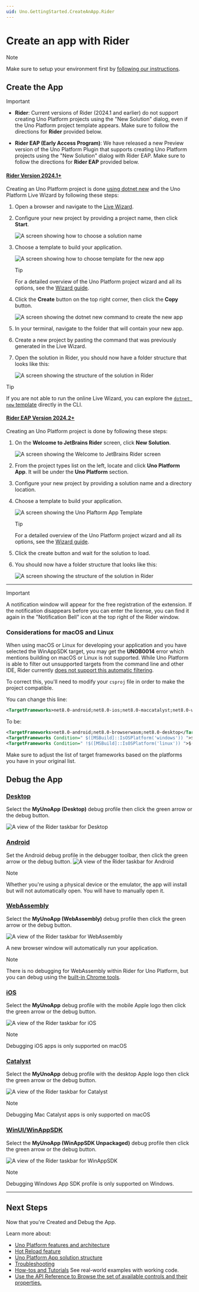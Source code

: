 ```yaml
---
uid: Uno.GettingStarted.CreateAnApp.Rider
---
```


# Create an app with Rider

> [!NOTE]
> Make sure to setup your environment first by [following our instructions](xref:Uno.GetStarted.Rider).

## Create the App

> [!IMPORTANT]
>
> - **Rider**: Current versions of Rider (2024.1 and earlier) do not support creating Uno Platform projects using the "New Solution" dialog, even if the Uno Platform project template appears.
>   Make sure to follow the directions for **Rider** provided below.
>
> - **Rider EAP (Early Access Program)**: We have released a new Preview version of the Uno Platform Plugin that supports creating Uno Platform projects using the "New Solution" dialog with Rider EAP.
>   Make sure to follow the directions for **Rider EAP** provided below.

#### [**Rider Version 2024.1+**](#tab/rider)

Creating an Uno Platform project is done [using dotnet new](xref:Uno.GetStarted.dotnet-new) and the Uno Platform Live Wizard by following these steps:

1. Open a browser and navigate to the <a target="_blank" href="https://aka.platform.uno/app-wizard">Live Wizard</a>.
1. Configure your new project by providing a project name, then click **Start**.

    ![A screen showing how to choose a solution name](Assets/quick-start/live-wizard-01-choose-name.png)

1. Choose a template to build your application.

    ![A screen showing how to choose template for the new app](Assets/quick-start/live-wizard-02-select-preset.png)

    > [!TIP]
    > For a detailed overview of the Uno Platform project wizard and all its options, see the [Wizard guide](xref:Uno.GettingStarted.UsingWizard).

1. Click the **Create** button on the top right corner, then click the **Copy** button.

    ![A screen showing the dotnet new command to create the new app](Assets/quick-start/live-wizard-03-create-app.png)

1. In your terminal, navigate to the folder that will contain your new app.

1. Create a new project by pasting the command that was previously generated in the Live Wizard.

1. Open the solution in Rider, you should now have a folder structure that looks like this:

    ![A screen showing the structure of the solution in Rider](Assets/quick-start/rider-folder-structure.png)

> [!TIP]
> If you are not able to run the online Live Wizard, you can explore the [`dotnet new` template](xref:Uno.GetStarted.dotnet-new) directly in the CLI.

#### [**Rider EAP Version 2024.2+**](#tab/ridereap)

Creating an Uno Platform project is done by following these steps:

1. On the **Welcome to JetBrains Rider** screen, click **New Solution**.

    ![A screen showing the Welcome to JetBrains Rider screen](Assets/quick-start/rider-welcome-screen-new-solution.png)

1. From the project types list on the left, locate and click **Uno Platform App**. It will be under the **Uno Platform** section.
1. Configure your new project by providing a solution name and a directory location.
1. Choose a template to build your application.

    ![A screen showing the Uno Plaftorm App Template](Assets/quick-start/rider-configure-new-unoplatform-app.png)

    > [!TIP]
    > For a detailed overview of the Uno Platform project wizard and all its options, see the [Wizard guide](xref:Uno.GettingStarted.UsingWizard).

1. Click the create button and wait for the solution to load.

1. You should now have a folder structure that looks like this:

    ![A screen showing the structure of the solution in Rider](Assets/quick-start/rider-folder-structure.png)

---

> [!IMPORTANT]
> A notification window will appear for the free registration of the extension. If the notification disappears before you can enter the license, you can find it again in the "Notification Bell" icon at the top right of the Rider window.

### Considerations for macOS and Linux

When using macOS or Linux for developing your application and you have selected the WinAppSDK target, you may get the **UNOB0014** error which mentions building on macOS or Linux is not supported. While Uno Platform is able to filter out unsupported targets from the command line and other IDE, Rider currently [does not support this automatic filtering](https://youtrack.jetbrains.com/issue/RIDER-114790/Unsupported-target-framework-filtering).

To correct this, you'll need to modify your `csproj` file in order to make the project compatible.

You can change this line:

```xml
<TargetFrameworks>net8.0-android;net8.0-ios;net8.0-maccatalyst;net8.0-windows10.0.19041;net8.0-browserwasm;net8.0-desktop</TargetFrameworks>
```

To be:

```xml
<TargetFrameworks>net8.0-android;net8.0-browserwasm;net8.0-desktop</TargetFrameworks>
<TargetFrameworks Condition=" $([MSBuild]::IsOSPlatform('windows')) ">$(TargetFrameworks);net8.0-windows10.0.19041</TargetFrameworks>
<TargetFrameworks Condition=" !$([MSBuild]::IsOSPlatform('linux')) ">$(TargetFrameworks);net8.0-ios;net8.0-maccatalyst</TargetFrameworks>
```

Make sure to adjust the list of target frameworks based on the platforms you have in your original list.

## Debug the App

### [**Desktop**](#tab/desktop)

Select the **MyUnoApp (Desktop)** debug profile then click the green arrow or the debug button.

![A view of the Rider taskbar for Desktop](Assets/quick-start/run-desktop-rider.png)

### [**Android**](#tab/android)

Set the Android debug profile in the debugger toolbar, then click the green arrow or the debug button.
![A view of the Rider taskbar for Android](Assets/quick-start/run-android-rider.png)

> [!NOTE]
> Whether you're using a physical device or the emulator, the app will install but will not automatically open. You will have to manually open it.

### [**WebAssembly**](#tab/wasm)

Select the **MyUnoApp (WebAssembly)** debug profile then click the green arrow or the debug button.

![A view of the Rider taskbar for WebAssembly](Assets/quick-start/run-wasm-rider.png)

A new browser window will automatically run your application.

> [!NOTE]
> There is no debugging for WebAssembly within Rider for Uno Platform, but you can debug using the [built-in Chrome tools](external/uno.wasm.bootstrap/doc/debugger-support.md#how-to-use-the-browser-debugger).

### [**iOS**](#tab/ios)

Select the **MyUnoApp** debug profile with the mobile Apple logo then click the green arrow or the debug button.

![A view of the Rider taskbar for iOS](Assets/quick-start/run-ios-rider.png)

> [!NOTE]
> Debugging iOS apps is only supported on macOS

### [**Catalyst**](#tab/catalyst)

Select the **MyUnoApp** debug profile with the desktop Apple logo then click the green arrow or the debug button.

![A view of the Rider taskbar for Catalyst](Assets/quick-start/run-catalyst-rider.png)

> [!NOTE]
> Debugging Mac Catalyst apps is only supported on macOS

### [**WinUI/WinAppSDK**](#tab/winui)

Select the **MyUnoApp (WinAppSDK Unpackaged)** debug profile then click the green arrow or the debug button.

![A view of the Rider taskbar for WinAppSDK](Assets/quick-start/run-winappsdk-rider.png)

> [!NOTE]
> Debugging Windows App SDK profile is only supported on Windows.

---

## Next Steps

Now that you're Created and Debug the App.

Learn more about:

- [Uno Platform features and architecture](xref:Uno.GetStarted.Explore)
- [Hot Reload feature](xref:Uno.Features.HotReload)
- [Uno Platform App solution structure](xref:Uno.Development.AppStructure)
- [Troubleshooting](xref:Uno.UI.CommonIssues)
- [How-tos and Tutorials](xref:Uno.Tutorials.Intro) See real-world examples with working code.
- <a href="implemented-views.md">Use the API Reference to Browse the set of available controls and their properties.</a>

